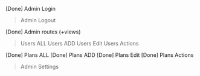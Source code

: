 [Done] Admin Login
> Admin Logout

[Done] Admin routes (+views)

> Users ALL
> Users ADD
> Users Edit
> Users Actions

[Done] Plans ALL
[Done] Plans ADD
[Done] Plans Edit
[Done] Plans Actions

> Admin Settings